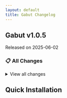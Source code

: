 ```yaml
---
layout: default
title: Gabut Changelog
---
```


## Gabut v1.0.5

Released on 2025-06-02

### 📋 All Changes

<details>
<summary>View all changes</summary>

- Enhanced Notification System (c6a19a6)
- Enhanced Notification System (2e48902)
</details>

## Quick Installation


